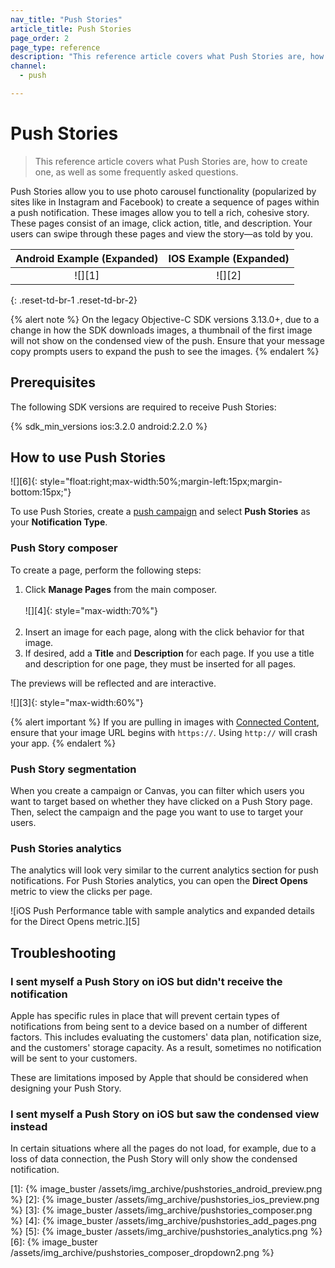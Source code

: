 ```yaml
---
nav_title: "Push Stories"
article_title: Push Stories
page_order: 2
page_type: reference
description: "This reference article covers what Push Stories are, how to create one, as well as some frequently asked questions."
channel:
  - push

---
```


# Push Stories

> This reference article covers what Push Stories are, how to create one, as well as some frequently asked questions.

Push Stories allow you to use photo carousel functionality (popularized by sites like in Instagram and Facebook) to create a sequence of pages within a push notification. These images allow you to tell a rich, cohesive story. These pages consist of an image, click action, title, and description. Your users can swipe through these pages and view the story—as told by you.

| Android Example (Expanded) | IOS Example (Expanded) |
| :-----: | :----------: |
| ![][1] | ![][2] |
{: .reset-td-br-1 .reset-td-br-2}

{% alert note %}
On the legacy Objective-C SDK versions 3.13.0+, due to a change in how the SDK downloads images, a thumbnail of the first image will not show on the condensed view of the push. Ensure that your message copy prompts users to expand the push to see the images.
{% endalert %}

## Prerequisites

The following SDK versions are required to receive Push Stories:

{% sdk_min_versions ios:3.2.0 android:2.2.0 %}


## How to use Push Stories

![][6]{: style="float:right;max-width:50%;margin-left:15px;margin-bottom:15px;"}

To use Push Stories, create a [push campaign]({{site.baseurl}}/user_guide/message_building_by_channel/push/creating_a_push_message/) and select **Push Stories** as your **Notification Type**.

### Push Story composer

To create a page, perform the following steps:

1. Click **Manage Pages** from the main composer.
    <br><br>![][4]{: style="max-width:70%"}<br><br>
2. Insert an image for each page, along with the click behavior for that image.
3. If desired, add a **Title** and **Description** for each page. If you use a title and description for one page, they must be inserted for all pages.

The previews will be reflected and are interactive.

![][3]{: style="max-width:60%"}

{% alert important %}
If you are pulling in images with [Connected Content]({{site.baseurl}}/user_guide/personalization_and_dynamic_content/connected_content/about_connected_content/#about-connected-content), ensure that your image URL begins with `https://`. Using `http://` will crash your app.
{% endalert %}

### Push Story segmentation

When you create a campaign or Canvas, you can filter which users you want to target based on whether they have clicked on a Push Story page. Then, select the campaign and the page you want to use to target your users.

### Push Stories analytics

The analytics will look very similar to the current analytics section for push notifications. For Push Stories analytics, you can open the **Direct Opens** metric to view the clicks per page.

![iOS Push Performance table with sample analytics and expanded details for the Direct Opens metric.][5]

## Troubleshooting

### I sent myself a Push Story on iOS but didn't receive the notification

Apple has specific rules in place that will prevent certain types of notifications from being sent to a device based on a number of different factors. This includes evaluating the customers' data plan, notification size, and the customers' storage capacity. As a result, sometimes no notification will be sent to your customers.

These are limitations imposed by Apple that should be considered when designing your Push Story.

### I sent myself a Push Story on iOS but saw the condensed view instead

In certain situations where all the pages do not load, for example, due to a loss of data connection, the Push Story will only show the condensed notification.


[1]: {% image_buster /assets/img_archive/pushstories_android_preview.png %}
[2]: {% image_buster /assets/img_archive/pushstories_ios_preview.png %}
[3]: {% image_buster /assets/img_archive/pushstories_composer.png %}
[4]: {% image_buster /assets/img_archive/pushstories_add_pages.png %}
[5]: {% image_buster /assets/img_archive/pushstories_analytics.png %}
[6]: {% image_buster /assets/img_archive/pushstories_composer_dropdown2.png %}

